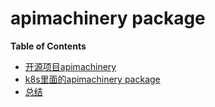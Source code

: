# apimachinery package

**Table of Contents**
<!-- BEGIN MUNGE: GENERATED_TOC -->
  - [开源项目apimachinery](#开源项目apimachinery)
  - [k8s里面的apimachinery package](#k8s里面的apimachinery-package)
  - [总结](#总结)

<!-- END MUNGE: GENERATED_TOC -->

## 